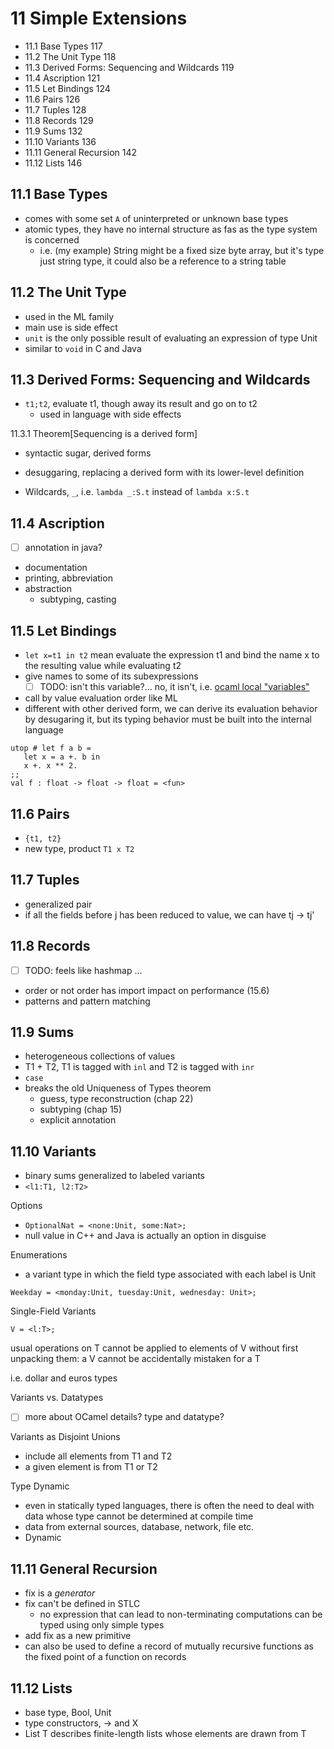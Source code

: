 # 11 Simple Extensions

- 11.1 Base Types 117
- 11.2 The Unit Type 118
- 11.3 Derived Forms: Sequencing and Wildcards 119
- 11.4 Ascription 121
- 11.5 Let Bindings 124
- 11.6 Pairs 126
- 11.7 Tuples 128
- 11.8 Records 129
- 11.9 Sums 132
- 11.10 Variants 136
- 11.11 General Recursion 142
- 11.12 Lists 146

## 11.1 Base Types

- comes with some set `A` of uninterpreted or unknown base types
- atomic types, they have no internal structure as fas as the type system is concerned
  - i.e. (my example) String might be a fixed size byte array, but it's type just string type, it could also be a reference to a string table

## 11.2 The Unit Type

- used in the ML family
- main use is side effect
- `unit` is the only possible result of evaluating an expression of type Unit
- similar to `void` in C and Java

## 11.3 Derived Forms: Sequencing and Wildcards

- `t1;t2`, evaluate t1, though away its result and go on to t2
  - used in language with side effects

11.3.1 Theorem[Sequencing is a derived form]

- syntactic sugar, derived forms
- desuggaring, replacing a derived form with its lower-level definition

- Wildcards, `_`, i.e. `lambda _:S.t` instead of `lambda x:S.t`

## 11.4 Ascription

- [ ] annotation in java?
- documentation
- printing, abbreviation
- abstraction
  - subtyping, casting

## 11.5 Let Bindings

- `let x=t1 in t2` mean evaluate the expression t1 and bind the name x to the resulting value while evaluating t2
- give names to some of its subexpressions
  - [ ] TODO: isn't this variable?... no, it isn't, i.e. [ocaml local "variables"](http://ocaml.org/learn/tutorials/structure_of_ocaml_programs.html#Local-quot-variables-quot-really-local-expressions)
- call by value evaluation order like ML  
- different with other derived form, we can derive its evaluation behavior by desugaring it, but its typing behavior must be built into the internal language

````
utop # let f a b =
   let x = a +. b in
   x +. x ** 2.
;;
val f : float -> float -> float = <fun>  
````

## 11.6 Pairs

- `{t1, t2}`
- new type, product `T1 x T2`

## 11.7 Tuples

- generalized pair
- if all the fields before j has been reduced to value, we can have tj -> tj'

## 11.8 Records

- [ ] TODO: feels like hashmap ...
- order or not order has import impact on performance (15.6)
- patterns and pattern matching

## 11.9 Sums

- heterogeneous collections of values
- T1 + T2, T1 is tagged with `inl` and T2 is tagged with `inr`
- `case`
- breaks the old Uniqueness of Types theorem
  - guess, type reconstruction (chap 22)
  - subtyping (chap 15)
  - explicit annotation

## 11.10 Variants

- binary sums generalized to labeled variants
- `<l1:T1, l2:T2>`

Options

- `OptionalNat = <none:Unit, some:Nat>;`
- null value in C++ and Java is actually an option in disguise

Enumerations

- a variant type in which the field type associated with each label is Unit

````
Weekday = <monday:Unit, tuesday:Unit, wednesday: Unit>;
````

Single-Field Variants

````
V = <l:T>;
````

usual operations on T cannot be applied to elements of V without first unpacking them: a V cannot be accidentally mistaken for a T

i.e. dollar and euros types

Variants vs. Datatypes

- [ ] more about OCamel details? type and datatype?

Variants as Disjoint Unions

- include all elements from T1 and T2
- a given element is from T1 or T2

Type Dynamic

- even in statically typed languages, there is often the need to deal with data whose type cannot be determined at compile time
- data from external sources, database, network, file etc.
- Dynamic

## 11.11 General Recursion

- fix is a *generator*
- fix can't be defined in STLC
  - no expression that can lead to non-terminating computations can be typed using only simple types
- add fix as a new primitive
- can also be used to define a record of mutually recursive functions as the fixed point of a function on records

## 11.12 Lists

- base type, Bool, Unit
- type constructors, -> and X
- List T describes finite-length lists whose elements are drawn from T
